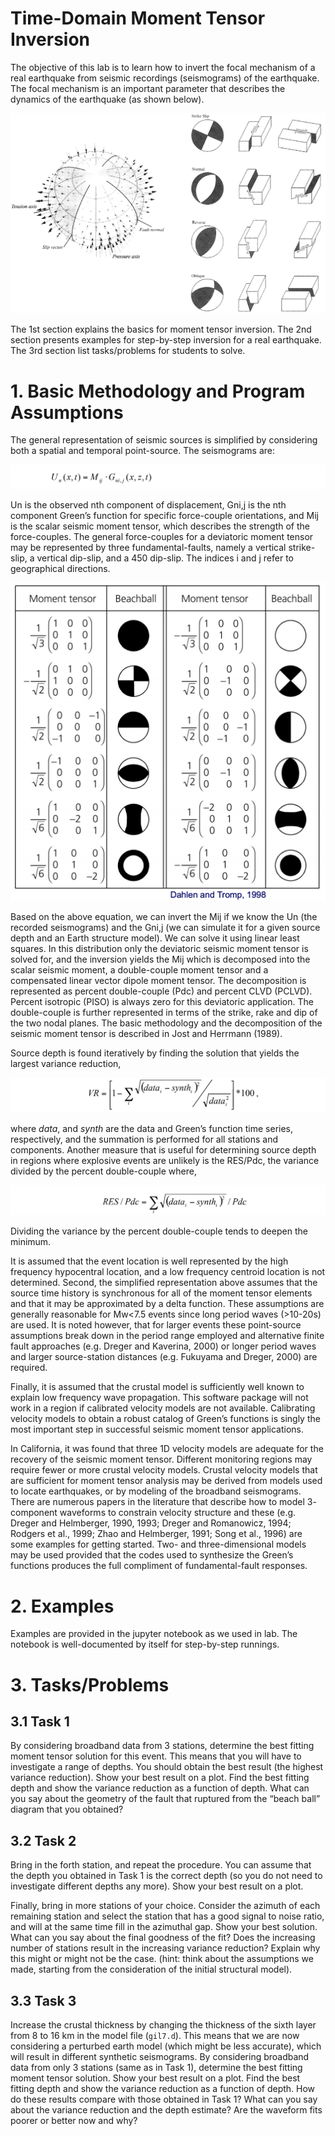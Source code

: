 Time-Domain Moment Tensor Inversion
====

The objective of this lab is to learn how to invert the focal mechanism of a real earthquake from seismic recordings (seismograms) of the earthquake. The focal mechanism is an important parameter that describes the dynamics of the earthquake (as shown below).

![](materials/focal_mech_diagram.png)

The 1st section explains the basics for moment tensor inversion. The 2nd section presents examples for step-by-step inversion for a real earthquake. The 3rd section list tasks/problems for students to solve.


# 1. Basic Methodology and Program Assumptions

The general representation of seismic sources is simplified by considering both a spatial and
temporal point-source. The seismograms are:

![](./materials/green.png)

Un is the observed nth component of displacement, Gni,j is the nth component Green’s function
for specific force-couple orientations, and Mij is the scalar seismic moment tensor, which
describes the strength of the force-couples. The general force-couples for a deviatoric moment
tensor may be represented by three fundamental-faults, namely a vertical strike-slip, a vertical
dip-slip, and a 450 dip-slip. The indices i and j refer to geographical directions. 

![](materials/Mij.png)

Based on the above equation, we can invert the Mij if we know the Un (the recorded seismograms) and the Gni,j (we can simulate it for a given source depth and an Earth structure model). We can solve it using linear least squares. In this distribution only the deviatoric seismic moment tensor is solved for, and the inversion yields the Mij which is decomposed into the scalar seismic moment, a double-couple moment tensor and a compensated linear vector dipole moment tensor. The decomposition is represented as percent
double-couple (Pdc) and percent CLVD (PCLVD). Percent isotropic (PISO) is always zero 
for this deviatoric application. The double-couple is further represented in terms of the strike, 
rake and dip of the two nodal planes. The basic methodology and the decomposition of the 
seismic moment tensor is described in Jost and Herrmann (1989).

Source depth is found iteratively by finding the solution that yields the largest variance
reduction,

![](./materials/inv1.png)

where *data*, and *synth* are the data and Green’s function time series, respectively, and the
summation is performed for all stations and components.
Another measure that is useful for determining source depth in regions where explosive
events are unlikely is the RES/Pdc, the variance divided by the percent double-couple where,

![](./materials/inv2.png)

Dividing the variance by the percent double-couple tends to deepen the minimum.

It is assumed that the event location is well represented by the high frequency hypocentral
location, and a low frequency centroid location is not determined. Second, the simplified
representation above assumes that the source time history is synchronous for all of the
moment tensor elements and that it may be approximated by a delta function. These
assumptions are generally reasonable for Mw<7.5 events since long period waves (>10-20s)
are used. It is noted however, that for larger events these point-source assumptions break
down in the period range employed and alternative finite fault approaches (e.g. Dreger and
Kaverina, 2000) or longer period waves and larger source-station distances (e.g. Fukuyama
and Dreger, 2000) are required.

Finally, it is assumed that the crustal model is sufficiently well known to explain low
frequency wave propagation. This software package will not work in a region if calibrated
velocity models are not available. Calibrating velocity models to obtain a robust catalog of
Green’s functions is singly the most important step in successful seismic moment tensor
applications.

In California, it was found that three 1D velocity models are adequate for the recovery of the
seismic moment tensor. Different monitoring regions may require fewer or more crustal
velocity models. Crustal velocity models that are sufficient for moment tensor analysis may
be derived from models used to locate earthquakes, or by modeling of the broadband
seismograms. There are numerous papers in the literature that describe how to model 3-
component waveforms to constrain velocity structure and these (e.g. Dreger and Helmberger,
1990, 1993; Dreger and Romanowicz, 1994; Rodgers et al., 1999; Zhao and Helmberger,
1991; Song et al., 1996) are some examples for getting started. Two- and three-dimensional
models may be used provided that the codes used to synthesize the Green’s functions
produces the full compliment of fundamental-fault responses.

# 2. Examples

Examples are provided in the jupyter notebook as we used in lab. The notebook is well-documented 
by itself for step-by-step runnings.


# 3. Tasks/Problems

## 3.1 Task 1

By considering broadband data from 3 stations, determine the best fitting moment tensor solution for this event. This means that you will have to investigate a range of depths. You should obtain the best result (the highest variance reduction). Show your best result on a plot. Find the
best fitting depth and show the variance reduction as a function of depth.
What can you say about the geometry of the fault that ruptured from the “beach ball” diagram
that you obtained?

## 3.2 Task 2

Bring in the forth station, and repeat the procedure. You can assume that the depth
you obtained in Task 1 is the correct depth (so you do not need to investigate different depths
any more). Show your best result on a plot. 

Finally, bring in more stations of your choice. Consider the azimuth of each remaining station and select the station that has a good signal to noise ratio, and will at the same time fill in the azimuthal gap. Show your best solution. What can you say about the final goodness of the fit? Does the increasing number of stations result in the increasing variance reduction? Explain why this might or might not be the case. (hint: think about the assumptions we made, starting from the consideration of the initial structural model).

## 3.3 Task 3

Increase the crustal thickness by changing the thickness of the sixth layer from 8 to 16 km in the
model file (`gil7.d`). This means that we are now considering a perturbed earth model (which might be less
accurate), which will result in different synthetic seismograms. By considering broadband
data from only 3 stations (same as in Task 1), determine the best fitting moment tensor solution. Show your best result on a plot. Find the best fitting depth and show the variance reduction as a function of depth. How do
these results compare with those obtained in Task 1? What can you say about the variance
reduction and the depth estimate? Are the waveform fits poorer or better now and why?